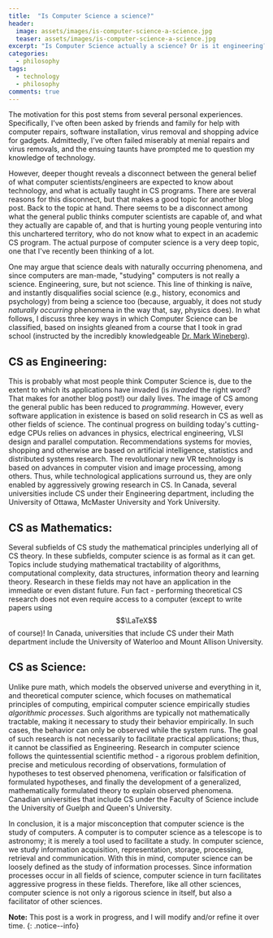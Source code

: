 ```yaml
---
title:  "Is Computer Science a science?"
header:
  image: assets/images/is-computer-science-a-science.jpg
  teaser: assets/images/is-computer-science-a-science.jpg
excerpt: "Is Computer Science actually a science? Or is it engineering?"
categories: 
  - philosophy
tags:
  - technology
  - philosophy
comments: true
---
```


The motivation for this post stems from several personal experiences. Specifically, I've often been asked by friends and family for help with computer repairs, software installation, virus removal and shopping advice for gadgets. Admittedly, I've often failed miserably at menial repairs and virus removals, and the ensuing taunts have prompted me to question my knowledge of technology.

However, deeper thought reveals a disconnect between the general belief of what computer scientists/engineers are expected to know about technology, and what is actually taught in CS programs. There are several reasons for this disconnect, but that makes a good topic for another blog post. Back to the topic at hand. There seems to be a disconnect among what the general public thinks computer scientists are capable of, and what they actually are capable of, and that is hurting young people venturing into this unchartered territory, who do not know what to expect in an academic CS program. The actual purpose of computer science is a very deep topic, one that I've recently been thinking of a lot. 

One may argue that science deals with naturally occurring phenomena, and since computers are man-made, "studying" computers is not really a science. Engineering, sure, but not science. This line of thinking is naïve, and instantly disqualifies social science (e.g., history, economics and psychology) from being a science too (because, arguably, it does not study *naturally occurring* phenomena in the way that, say, physics does). In what follows, I discuss three key ways in which Computer Science can be classified, based on insights gleaned from a course that I took in grad school (instructed by the incredibly knowledgeable [Dr. Mark Wineberg](http://www.cis.uoguelph.ca/~wineberg/)).

## CS as Engineering:
This is probably what most people think Computer Science is, due to the extent to which its applications have invaded (is *invaded* the right word? That makes for another blog post!) our daily lives. The image of CS among the general public has been reduced to *programming*. However, every software application in existence is based on solid research in CS as well as other fields of science. The continual progress on building today's cutting-edge CPUs relies on advances in physics, electrical engineering, VLSI design and parallel computation. Recommendations systems for movies, shopping and otherwise are based on artificial intelligence, statistics and distributed systems research. The revolutionary new VR technology is based on advances in computer vision and image processing, among others. Thus, while technological applications surround us, they are only enabled by aggressively growing research in CS. In Canada, several universities include CS under their Engineering department, including the University of Ottawa, McMaster University and York University. 

## CS as Mathematics:
Several subfields of CS study the mathematical principles underlying all of CS theory. In these subfields, computer science is as formal as it can get. Topics include studying mathematical tractability of algorithms, computational complexity, data structures, information theory and learning theory. Research in these fields may not have an application in the immediate or even distant future. Fun fact - performing theoretical CS research does not even require access to a computer (except to write papers using $$\LaTeX$$ of course)! In Canada, universities that include CS under their Math department include the University of Waterloo and Mount Allison University.

## CS as Science:
Unlike pure math, which models the observed universe and everything in it, and theoretical computer science, which focuses on mathematical principles of computing, empirical computer science empirically studies *algorithmic processes*. Such algorithms are typically not mathematically tractable, making it necessary to study their behavior empirically. In such cases, the behavior can only be observed while the system runs. The goal of such research is not necessarily to facilitate practical applications; thus, it cannot be classified as Engineering. Research in computer science follows the quintessential scientific method - a rigorous problem definition, precise and meticulous recording of observations, formulation of hypotheses to test observed phenomena, verification or falsification of formulated hypotheses, and finally the development of a generalized, mathematically formulated theory to explain observed phenomena. Canadian universities that include CS under the Faculty of Science include the University of Guelph and Queen's University.

In conclusion, it is a major misconception that computer science is the study of computers. A computer is to computer science as a telescope is to astronomy; it is merely a tool used to facilitate a study. In computer science, we study information acquisition, representation, storage, processing, retrieval and communication. With this in mind, computer science can be loosely defined as the study of information processes. Since information processes occur in all fields of science, computer science in turn facilitates aggressive progress in these fields. Therefore, like all other sciences, computer science is not only a rigorous science in itself, but also a facilitator of other sciences.

**Note:** This post is a work in progress, and I will modify and/or refine it over time. 
{: .notice--info}